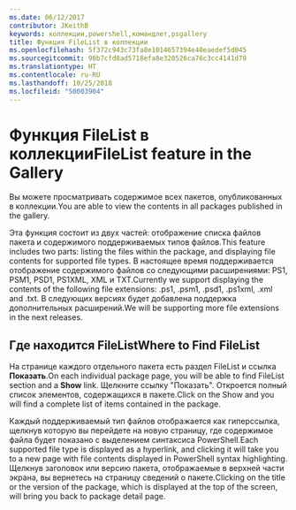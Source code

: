 ```yaml
---
ms.date: 06/12/2017
contributor: JKeithB
keywords: коллекции,powershell,командлет,psgallery
title: Функция FileList в коллекции
ms.openlocfilehash: 5f372c943c73fa8e1014657394e40eaedef5d045
ms.sourcegitcommit: 98b7cfd8ad5718efa8e320526ca76c3cc4141d78
ms.translationtype: HT
ms.contentlocale: ru-RU
ms.lasthandoff: 10/25/2018
ms.locfileid: "50003904"
---
```

# <a name="filelist-feature-in-the-gallery"></a><span data-ttu-id="5e025-103">Функция FileList в коллекции</span><span class="sxs-lookup"><span data-stu-id="5e025-103">FileList feature in the Gallery</span></span>

<span data-ttu-id="5e025-104">Вы можете просматривать содержимое всех пакетов, опубликованных в коллекции.</span><span class="sxs-lookup"><span data-stu-id="5e025-104">You are able to view the contents in all packages published in the gallery.</span></span>

<span data-ttu-id="5e025-105">Эта функция состоит из двух частей: отображение списка файлов пакета и содержимого поддерживаемых типов файлов.</span><span class="sxs-lookup"><span data-stu-id="5e025-105">This feature includes two parts: listing the files within the package, and displaying file contents for supported file types.</span></span> <span data-ttu-id="5e025-106">В настоящее время поддерживается отображение содержимого файлов со следующими расширениями: PS1, PSM1, PSD1, PS1XML, XML и TXT.</span><span class="sxs-lookup"><span data-stu-id="5e025-106">Currently we support displaying the contents of the following file extensions: .ps1, .psm1, .psd1, .ps1xml, .xml and .txt.</span></span> <span data-ttu-id="5e025-107">В следующих версиях будет добавлена поддержка дополнительных расширений.</span><span class="sxs-lookup"><span data-stu-id="5e025-107">We will be supporting more file extensions in the next releases.</span></span>

## <a name="where-to-find-filelist"></a><span data-ttu-id="5e025-108">Где находится FileList</span><span class="sxs-lookup"><span data-stu-id="5e025-108">Where to Find FileList</span></span>

<span data-ttu-id="5e025-109">На странице каждого отдельного пакета есть раздел FileList и ссылка **Показать**.</span><span class="sxs-lookup"><span data-stu-id="5e025-109">On each individual package page, you will be able to find FileList section and a **Show** link.</span></span> <span data-ttu-id="5e025-110">Щелкните ссылку "Показать". Откроется полный список элементов, содержащихся в пакете.</span><span class="sxs-lookup"><span data-stu-id="5e025-110">Click on the Show and you will find a complete list of items contained in the package.</span></span>

<span data-ttu-id="5e025-111">Каждый поддерживаемый тип файлов отображается как гиперссылка, щелкнув которую вы перейдете на новую страницу, где содержимое файла будет показано с выделением синтаксиса PowerShell.</span><span class="sxs-lookup"><span data-stu-id="5e025-111">Each supported file type is displayed as a hyperlink, and clicking it will take you to a new page with file contents displayed in PowerShell syntax highlighting.</span></span> <span data-ttu-id="5e025-112">Щелкнув заголовок или версию пакета, отображаемые в верхней части экрана, вы вернетесь на страницу сведений о пакете.</span><span class="sxs-lookup"><span data-stu-id="5e025-112">Clicking on the title or the version of the package, which is displayed at the top of the screen, will bring you back to package detail page.</span></span>

